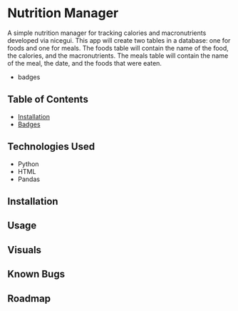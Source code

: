 # Nutrition Manager
A simple nutrition manager for tracking calories and macronutrients developed via nicegui.
This app will create two tables in a database: one for foods and one for meals. The foods table will contain the name of the food, the calories, and the macronutrients. The meals table will contain the name of the meal, the date, and the foods that were eaten.

- badges

## Table of Contents
- [Installation](installation)
- [Badges](badges)


## Technologies Used
- Python
- HTML
- Pandas

## Installation
## Usage
## Visuals
## Known Bugs
## Roadmap
